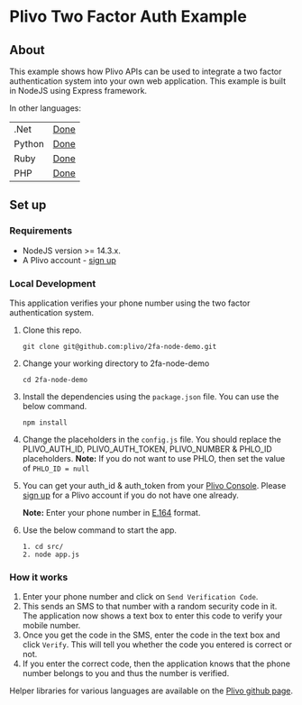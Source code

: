 Plivo Two Factor Auth Example
=======================================

## About

This example shows how Plivo APIs can be used to integrate a two factor authentication system into your own web application. This example is built in NodeJS using Express framework.

In other languages:
<table>
   <tr>
      <td>.Net</td>
      <td><a href="https://github.com/plivo/2fa-dotnet-demo">Done</a></td>
   </tr>
   <tr>
      <td>Python</td>
      <td><a href="https://github.com/plivo/2fa-python-demo">Done</a></td>
   </tr>
   <tr>
      <td>Ruby</td>
      <td><a href="https://github.com/plivo/2fa-ruby-demo">Done</a></td>
   </tr>
   <tr>
      <td>PHP</td>
      <td><a href="https://github.com/plivo/2fa-php-demo">Done</a></td>
   </tr>
</table>

## Set up

### Requirements

- NodeJS version >= 14.3.x.
- A Plivo account - [sign up](https://console.plivo.com/accounts/register/)

### Local Development

This application verifies your phone number using the two factor authentication system.

1. Clone this repo.
    ```shell
    git clone git@github.com:plivo/2fa-node-demo.git    
    ```
2. Change your working directory to 2fa-node-demo
    ```shell
    cd 2fa-node-demo
    ```
3. Install the dependencies using the `package.json` file. You can use the below command.
    ```shell
    npm install
    ```
4. Change the placeholders in the `config.js` file. You should replace the PLIVO_AUTH_ID, PLIVO_AUTH_TOKEN, PLIVO_NUMBER & PHLO_ID placeholders.
    **Note:** If you do not want to use PHLO, then set the value of `PHLO_ID = null`

5. You can get your auth_id & auth_token from your [Plivo Console](http://console.plivo.com/). Please [sign up](https://console.plivo.com/accounts/register/) for a Plivo account if you do not have one already. 
    
    **Note:** Enter your phone number in [E.164](http://en.wikipedia.org/wiki/E.164) format. 
6. Use the below command to start the app. 
    ```shell
    1. cd src/
    2. node app.js
    ```
### How it works
1. Enter your phone number and click on `Send Verification Code`. 
2. This sends an SMS to that number with a random security code in it. The application now shows a text box to enter this code to verify your mobile number. 
3. Once you get the code in the SMS, enter the code in the text box and click `Verify`. This will tell you whether the code you entered is correct or not. 
4. If you enter the correct code, then the application knows that the phone number belongs to you and thus the number is verified.

Helper libraries for various languages are available on the [Plivo github page](http://github.com/plivo).
